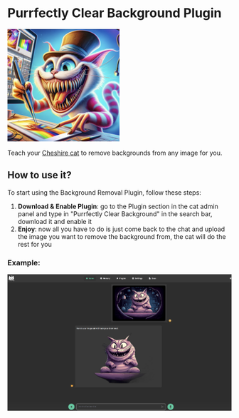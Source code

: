 # Purrfectly Clear Background Plugin
<img width="50%" src="https://github.com/enricollen/Purrfectly_Clear_Background/blob/main/logo.png">

Teach your [Cheshire cat](https://github.com/cheshire-cat-ai/core) to remove backgrounds from any image for you. 

## How to use it?
To start using the Background Removal Plugin, follow these steps:
1. **Download & Enable Plugin**: go to the Plugin section in the cat admin panel and type in "Purrfectly Clear Background" in the search bar, download it and enable it
2. **Enjoy**: now all you have to do is just come back to the chat and upload the image you want to remove the background from, the cat will do the rest for you

### Example:
<img src="https://github.com/enricollen/Purrfectly_Clear_Background/blob/main/example.jpg">
